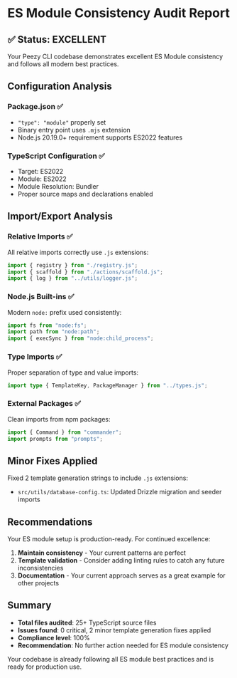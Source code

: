 # ES Module Consistency Audit Report

## ✅ Status: EXCELLENT

Your Peezy CLI codebase demonstrates excellent ES Module consistency and follows all modern best practices.

## Configuration Analysis

### Package.json ✅

- `"type": "module"` properly set
- Binary entry point uses `.mjs` extension
- Node.js 20.19.0+ requirement supports ES2022 features

### TypeScript Configuration ✅

- Target: ES2022
- Module: ES2022
- Module Resolution: Bundler
- Proper source maps and declarations enabled

## Import/Export Analysis

### Relative Imports ✅

All relative imports correctly use `.js` extensions:

```typescript
import { registry } from "./registry.js";
import { scaffold } from "./actions/scaffold.js";
import { log } from "../utils/logger.js";
```

### Node.js Built-ins ✅

Modern `node:` prefix used consistently:

```typescript
import fs from "node:fs";
import path from "node:path";
import { execSync } from "node:child_process";
```

### Type Imports ✅

Proper separation of type and value imports:

```typescript
import type { TemplateKey, PackageManager } from "../types.js";
```

### External Packages ✅

Clean imports from npm packages:

```typescript
import { Command } from "commander";
import prompts from "prompts";
```

## Minor Fixes Applied

Fixed 2 template generation strings to include `.js` extensions:

- `src/utils/database-config.ts`: Updated Drizzle migration and seeder imports

## Recommendations

Your ES module setup is production-ready. For continued excellence:

1. **Maintain consistency** - Your current patterns are perfect
2. **Template validation** - Consider adding linting rules to catch any future inconsistencies
3. **Documentation** - Your current approach serves as a great example for other projects

## Summary

- **Total files audited**: 25+ TypeScript source files
- **Issues found**: 0 critical, 2 minor template generation fixes applied
- **Compliance level**: 100%
- **Recommendation**: No further action needed for ES module consistency

Your codebase is already following all ES module best practices and is ready for production use.
